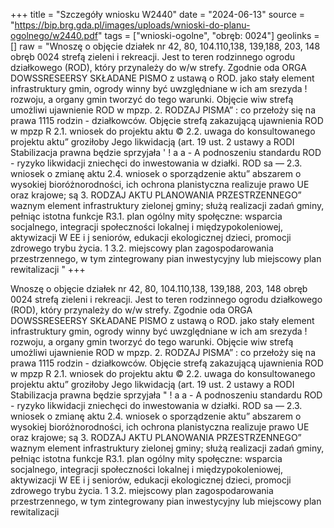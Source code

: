 +++
title = "Szczegóły wniosku W2440"
date = "2024-06-13"
source = "https://bip.brg.gda.pl/images/uploads/wnioski-do-planu-ogolnego/w2440.pdf"
tags = ["wnioski-ogolne", "obręb: 0024"]
geolinks = []
raw = "Wnoszę o objęcie działek nr 42, 80, 104.110,138, 139,188, 203, 148 obręb 0024 strefą zieleni i rekreacji. Jest to teren rodzinnego ogrodu działkowego (ROD), który przynależy do w/w strefy. Zgodnie oda ORGA DOWSSRESEERSY SKŁADANE PISMO z ustawą o ROD. jako stały element infrastruktury gmin, ogrody winny być uwzględniane w ich am srezyda ! rozwoju, a organy gmin tworzyć do tego warunki. Objęcie wiw strefą umożliwi ujawnienie ROD w mpzp. 2. RODZAJ PISMA” : co przełoży się na prawa 1115 rodzin - działkowców. Objęcie strefą zakazującą ujawnienia ROD w mpzp R 2.1. wniosek do projektu aktu © 2.2. uwaga do konsultowanego projektu aktu” groziłoby Jego likwidacją (art. 19 ust. 2 ustawy a RODI Stabilizacja prawna będzie sprzyjała ' ! a a - A podnoszeniu standardu ROD - ryzyko likwidacji zniechęci do inwestowania w działki. ROD sa — 2.3. wniosek o zmianę aktu 2.4. wniosek o sporządzenie aktu” abszarem o wysokiej bioróżnorodności, ich ochrona planistyczna realizuje prawo UE oraz krajowe; są 3. RODZAJ AKTU PLANOWANIA PRZESTRZENNEGO” waznym element infrastruktury zielonej gminy; służą realizacji zadań gminy, pełniąc istotna funkcje R3.1. plan ogólny mity społęczne: wsparcia socjalnego, integracji społeczności lokalnej i międzypokoleniowej, aktywizacji W EE i j seniorów, edukacji ekologicznej dzieci, promocji zdrowego trybu życia. 1 3.2. miejscowy plan zagospodarowania przestrzennego, w tym zintegrowany pian inwestycyjny lub miejscowy plan rewitalizacji "
+++

Wnoszę o objęcie działek nr 42, 80, 104.110,138, 139,188, 203, 148 obręb 0024 strefą zieleni i
rekreacji. Jest to teren rodzinnego ogrodu działkowego (ROD), który przynależy do w/w strefy. Zgodnie
oda ORGA DOWSSRESEERSY SKŁADANE PISMO z ustawą o ROD. jako stały element infrastruktury gmin, ogrody winny być uwzględniane w ich
am srezyda ! rozwoju, a organy gmin tworzyć do tego warunki. Objęcie wiw strefą umożliwi ujawnienie ROD w mpzp.
2. RODZAJ PISMA” : co przełoży się na prawa 1115 rodzin - działkowców. Objęcie strefą zakazującą ujawnienia ROD w mpzp
R 2.1. wniosek do projektu aktu © 2.2. uwaga do konsultowanego projektu aktu” groziłoby Jego likwidacją (art. 19 ust. 2 ustawy a RODI Stabilizacja prawna będzie sprzyjała
" ! a a - A podnoszeniu standardu ROD - ryzyko likwidacji zniechęci do inwestowania w działki. ROD sa
— 2.3. wniosek o zmianę aktu 2.4. wniosek o sporządzenie aktu” abszarem o wysokiej bioróżnorodności, ich ochrona planistyczna realizuje prawo UE oraz krajowe; są
3. RODZAJ AKTU PLANOWANIA PRZESTRZENNEGO” waznym element infrastruktury zielonej gminy; służą realizacji zadań gminy, pełniąc istotna funkcje
R3.1. plan ogólny mity społęczne: wsparcia socjalnego, integracji społeczności lokalnej i międzypokoleniowej, aktywizacji
W EE i j seniorów, edukacji ekologicznej dzieci, promocji zdrowego trybu życia.
1 3.2. miejscowy plan zagospodarowania przestrzennego, w tym zintegrowany pian inwestycyjny lub
miejscowy plan rewitalizacji 


